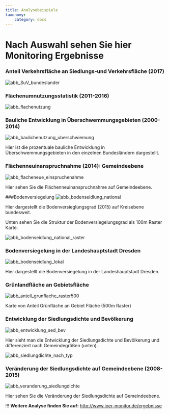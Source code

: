 ```yaml
---
title: Analysebeispiele
taxonomy:
    category: docs
---
```




# Nach Auswahl sehen Sie hier Monitoring Ergebnisse

### Anteil Verkehrsfläche an Siedlungs-und Verkehrsfläche (2017)

![abb_SuV_bundeslander](abb_SuV_bundeslander.png)


### Flächenumnutzungsstatistik (2011-2016)

![abb_flachenutzung](abb_flachenutzung.PNG)

### Bauliche Entwicklung in Überschwemmungsgebieten (2000-2014)

![abb_baulichenutzung_uberschwiemung](abb_baulichenutzung_uberschwiemung.PNG)

Hier ist die prozentuale bauliche Entwicklung in Überschwemmungsgebieten in den einzelnen Bundesländern dargestellt.



### Flächenneuinanspruchnahme (2014): Gemeindeebene
![abb_flacheneue_einspruchenahme](abb_flacheneue_einspruchenahme.PNG)

Hier sehen Sie die Flächenneuinanspruchnahme auf Gemeindeebene.


###Bodenversiegelung
![abb_bodenseidlung_national](abb_bodenseidlung_national.png)


Hier dargestellt die Bodenversieglungsgrad (2015) auf Kreisebene bundesweit.

Unten sehen Sie die Struktur der Bodenversiegelungsgrad als 100m Raster Karte.

![abb_bodenseidlung_national_raster](abb_bodenseidlung_national_raster.png)



### Bodenversiegelung in der Landeshauptstadt Dresden
![abb_bodenseidlung_lokal](abb_bodenseidlung_lokal.png)



Hier dargestellt die Bodenversiegelung in der Landeshauptstadt Dresden.


### Grünlandfläche an Gebietsfläche
![abb_anteil_grunflache_raster500](abb_anteil_grunflache_raster500.png)

Karte von Anteil Grünfläche an Gebiet Fläche (500m Raster)


### Entwicklung der Siedlungsdichte und Bevölkerung
![abb_entwicklung_sed_bev](abb_entwicklung_sed_bev.png)

Hier sieht man die Entwicklung der Siedlungsdichte und Bevölkerung und differenziert nach Gemeindegrößen (unten).


![abb_siedlungdichte_nach_typ](abb_siedlungdichte_nach_typ.png)


### Veränderung der Siedlungsdichte auf Gemeindeebene (2008-2015)
![abb_veranderung_siedlungdichte](abb_veranderung_siedlungdichte.png)

Hier sehen Sie die Veränderung der Siedlungsdichte auf Gemeindeebene.

!!! **Weitere Analyse finden Sie auf:**  http://www.ioer-monitor.de/ergebnisse
